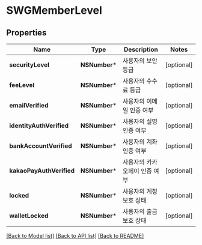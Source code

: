 # SWGMemberLevel

## Properties
Name | Type | Description | Notes
------------ | ------------- | ------------- | -------------
**securityLevel** | **NSNumber*** | 사용자의 보안 등급 | [optional] 
**feeLevel** | **NSNumber*** | 사용자의 수수료 등급 | [optional] 
**emailVerified** | **NSNumber*** | 사용자의 이메일 인증 여부 | [optional] 
**identityAuthVerified** | **NSNumber*** | 사용자의 실명 인증 여부 | [optional] 
**bankAccountVerified** | **NSNumber*** | 사용자의 계좌 인증 여부 | [optional] 
**kakaoPayAuthVerified** | **NSNumber*** | 사용자의 카카오페이 인증 여부 | [optional] 
**locked** | **NSNumber*** | 사용자의 계정 보호 상태 | [optional] 
**walletLocked** | **NSNumber*** | 사용자의 출금 보호 상태 | [optional] 

[[Back to Model list]](../README.md#documentation-for-models) [[Back to API list]](../README.md#documentation-for-api-endpoints) [[Back to README]](../README.md)


